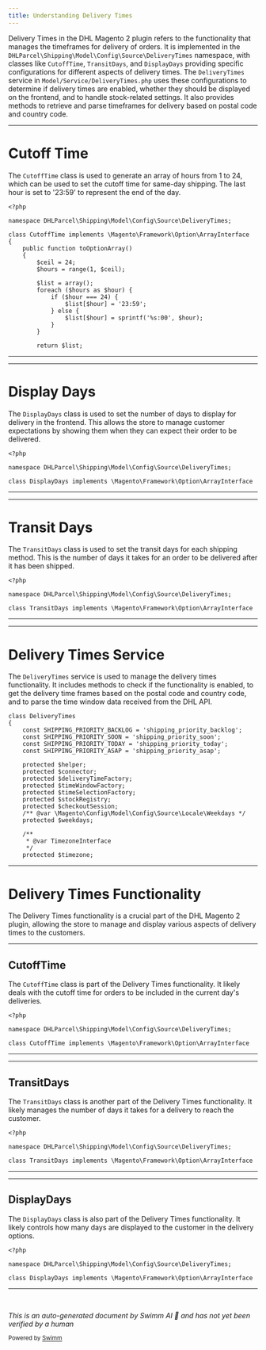 ```yaml
---
title: Understanding Delivery Times
---
```

Delivery Times in the DHL Magento 2 plugin refers to the functionality that manages the timeframes for delivery of orders. It is implemented in the `DHLParcel\Shipping\Model\Config\Source\DeliveryTimes` namespace, with classes like `CutoffTime`, `TransitDays`, and `DisplayDays` providing specific configurations for different aspects of delivery times. The `DeliveryTimes` service in `Model/Service/DeliveryTimes.php` uses these configurations to determine if delivery times are enabled, whether they should be displayed on the frontend, and to handle stock-related settings. It also provides methods to retrieve and parse timeframes for delivery based on postal code and country code.

<SwmSnippet path="/Model/Config/Source/DeliveryTimes/CutoffTime.php" line="1">

---

# Cutoff Time

The `CutoffTime` class is used to generate an array of hours from 1 to 24, which can be used to set the cutoff time for same-day shipping. The last hour is set to '23:59' to represent the end of the day.

```hack
<?php

namespace DHLParcel\Shipping\Model\Config\Source\DeliveryTimes;

class CutoffTime implements \Magento\Framework\Option\ArrayInterface
{
    public function toOptionArray()
    {
        $ceil = 24;
        $hours = range(1, $ceil);

        $list = array();
        foreach ($hours as $hour) {
            if ($hour === 24) {
                $list[$hour] = '23:59';
            } else {
                $list[$hour] = sprintf('%s:00', $hour);
            }
        }

        return $list;
```

---

</SwmSnippet>

<SwmSnippet path="/Model/Config/Source/DeliveryTimes/DisplayDays.php" line="1">

---

# Display Days

The `DisplayDays` class is used to set the number of days to display for delivery in the frontend. This allows the store to manage customer expectations by showing them when they can expect their order to be delivered.

```hack
<?php

namespace DHLParcel\Shipping\Model\Config\Source\DeliveryTimes;

class DisplayDays implements \Magento\Framework\Option\ArrayInterface
```

---

</SwmSnippet>

<SwmSnippet path="/Model/Config/Source/DeliveryTimes/TransitDays.php" line="1">

---

# Transit Days

The `TransitDays` class is used to set the transit days for each shipping method. This is the number of days it takes for an order to be delivered after it has been shipped.

```hack
<?php

namespace DHLParcel\Shipping\Model\Config\Source\DeliveryTimes;

class TransitDays implements \Magento\Framework\Option\ArrayInterface
```

---

</SwmSnippet>

<SwmSnippet path="/Model/Service/DeliveryTimes.php" line="16">

---

# Delivery Times Service

The `DeliveryTimes` service is used to manage the delivery times functionality. It includes methods to check if the functionality is enabled, to get the delivery time frames based on the postal code and country code, and to parse the time window data received from the DHL API.

```hack
class DeliveryTimes
{
    const SHIPPING_PRIORITY_BACKLOG = 'shipping_priority_backlog';
    const SHIPPING_PRIORITY_SOON = 'shipping_priority_soon';
    const SHIPPING_PRIORITY_TODAY = 'shipping_priority_today';
    const SHIPPING_PRIORITY_ASAP = 'shipping_priority_asap';

    protected $helper;
    protected $connector;
    protected $deliveryTimeFactory;
    protected $timeWindowFactory;
    protected $timeSelectionFactory;
    protected $stockRegistry;
    protected $checkoutSession;
    /** @var \Magento\Config\Model\Config\Source\Locale\Weekdays */
    protected $weekdays;

    /**
     * @var TimezoneInterface
     */
    protected $timezone;
```

---

</SwmSnippet>

# Delivery Times Functionality

The Delivery Times functionality is a crucial part of the DHL Magento 2 plugin, allowing the store to manage and display various aspects of delivery times to the customers.

<SwmSnippet path="/Model/Config/Source/DeliveryTimes/CutoffTime.php" line="1">

---

## CutoffTime

The `CutoffTime` class is part of the Delivery Times functionality. It likely deals with the cutoff time for orders to be included in the current day's deliveries.

```hack
<?php

namespace DHLParcel\Shipping\Model\Config\Source\DeliveryTimes;

class CutoffTime implements \Magento\Framework\Option\ArrayInterface
```

---

</SwmSnippet>

<SwmSnippet path="/Model/Config/Source/DeliveryTimes/TransitDays.php" line="1">

---

## TransitDays

The `TransitDays` class is another part of the Delivery Times functionality. It likely manages the number of days it takes for a delivery to reach the customer.

```hack
<?php

namespace DHLParcel\Shipping\Model\Config\Source\DeliveryTimes;

class TransitDays implements \Magento\Framework\Option\ArrayInterface
```

---

</SwmSnippet>

<SwmSnippet path="/Model/Config/Source/DeliveryTimes/DisplayDays.php" line="1">

---

## DisplayDays

The `DisplayDays` class is also part of the Delivery Times functionality. It likely controls how many days are displayed to the customer in the delivery options.

```hack
<?php

namespace DHLParcel\Shipping\Model\Config\Source\DeliveryTimes;

class DisplayDays implements \Magento\Framework\Option\ArrayInterface
```

---

</SwmSnippet>

&nbsp;

*This is an auto-generated document by Swimm AI 🌊 and has not yet been verified by a human*

<SwmMeta version="3.0.0" repo-id="Z2l0aHViJTNBJTNBZGhsLW1hZ2VudG8yLXBsdWdpbiUzQSUzQWdpbGFkbmF2b3Q=" repo-name="dhl-magento2-plugin"><sup>Powered by [Swimm](/)</sup></SwmMeta>

